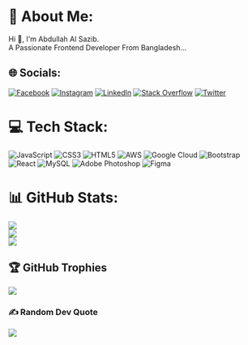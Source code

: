 # 💫 About Me:
Hi 🌱, I'm Abdullah Al Sazib.<br>A Passionate Frontend Developer From Bangladesh...


## 🌐 Socials:
[![Facebook](https://img.shields.io/badge/Facebook-%231877F2.svg?logo=Facebook&logoColor=white)](https://www.facebook.com/abdullahalsazib22) [![Instagram](https://img.shields.io/badge/Instagram-%23E4405F.svg?logo=Instagram&logoColor=white)](https://instagram.com/https://www.instagram.com/abdullah_al_sazib/) [![LinkedIn](https://img.shields.io/badge/LinkedIn-%230077B5.svg?logo=linkedin&logoColor=white)](https://linkedin.com/in/https://www.linkedin.com/in/abdullah-al-sazib-a79102244) [![Stack Overflow](https://img.shields.io/badge/-Stackoverflow-FE7A16?logo=stack-overflow&logoColor=white)](https://stackoverflow.com/users/19581334/md-abdullah) [![Twitter](https://img.shields.io/badge/Twitter-%231DA1F2.svg?logo=Twitter&logoColor=white)](https://twitter.com/abdullahalsazib) 

# 💻 Tech Stack:
![JavaScript](https://img.shields.io/badge/javascript-%23323330.svg?style=flat&logo=javascript&logoColor=%23F7DF1E) ![CSS3](https://img.shields.io/badge/css3-%231572B6.svg?style=flat&logo=css3&logoColor=white) ![HTML5](https://img.shields.io/badge/html5-%23E34F26.svg?style=flat&logo=html5&logoColor=white) ![AWS](https://img.shields.io/badge/AWS-%23FF9900.svg?style=flat&logo=amazon-aws&logoColor=white) ![Google Cloud](https://img.shields.io/badge/Google%20Cloud-%234285F4.svg?style=flat&logo=google-cloud&logoColor=white) ![Bootstrap](https://img.shields.io/badge/bootstrap-%23563D7C.svg?style=flat&logo=bootstrap&logoColor=white) ![React](https://img.shields.io/badge/react-%2320232a.svg?style=flat&logo=react&logoColor=%2361DAFB) ![MySQL](https://img.shields.io/badge/mysql-%2300f.svg?style=flat&logo=mysql&logoColor=white) ![Adobe Photoshop](https://img.shields.io/badge/adobephotoshop-%2331A8FF.svg?style=flat&logo=adobephotoshop&logoColor=white) 	![Figma](https://img.shields.io/badge/figma-%23F24E1E.svg?style=flat&logo=figma&logoColor=white)
# 📊 GitHub Stats:
![](https://github-readme-stats.vercel.app/api?username=abdullahalsazib&theme=merko&hide_border=false&include_all_commits=true&count_private=true)<br/>
![](https://github-readme-streak-stats.herokuapp.com/?user=abdullahalsazib&theme=merko&hide_border=false)<br/>
![](https://github-readme-stats.vercel.app/api/top-langs/?username=abdullahalsazib&theme=merko&hide_border=false&include_all_commits=true&count_private=true&layout=compact)

## 🏆 GitHub Trophies
![](https://github-profile-trophy.vercel.app/?username=abdullahalsazib&theme=discord&no-frame=false&no-bg=false&margin-w=4)

### ✍️ Random Dev Quote
![](https://quotes-github-readme.vercel.app/api?type=horizontal&theme=merko)



<!-- Proudly created with GPRM ( https://gprm.itsvg.in ) -->
